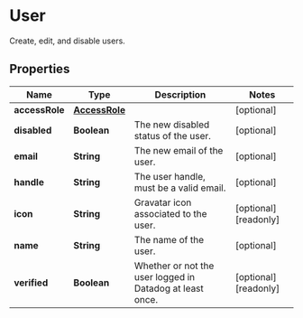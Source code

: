 

# User

Create, edit, and disable users.
## Properties

Name | Type | Description | Notes
------------ | ------------- | ------------- | -------------
**accessRole** | [**AccessRole**](AccessRole.md) |  |  [optional]
**disabled** | **Boolean** | The new disabled status of the user. |  [optional]
**email** | **String** | The new email of the user. |  [optional]
**handle** | **String** | The user handle, must be a valid email. |  [optional]
**icon** | **String** | Gravatar icon associated to the user. |  [optional] [readonly]
**name** | **String** | The name of the user. |  [optional]
**verified** | **Boolean** | Whether or not the user logged in Datadog at least once. |  [optional] [readonly]




